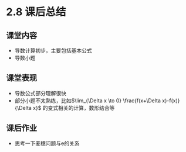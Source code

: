 # 2.8 课后总结

## 课堂内容

- 导数计算初步，主要包括基本公式
- 导数小题

## 课堂表现

- 导数公式部分理解很快
- 部分小题不太熟练，比如$\lim_{\Delta x \to 0}  \frac{f(x+\Delta x)-f(x)}{\Delta x}$ 的变式相关的计算，数形结合等

## 课后作业

- 思考一下麦穗问题与e的关系